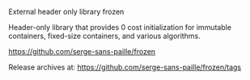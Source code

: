 External header only library frozen

Header-only library that provides 0 cost initialization for immutable containers, fixed-size containers, and various algorithms.

https://github.com/serge-sans-paille/frozen

Release archives at: https://github.com/serge-sans-paille/frozen/tags
